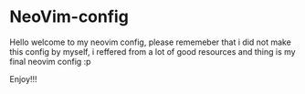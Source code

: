 # NeoVim-config
Hello welcome to my neovim config, please rememeber that i did not make this config by myself, i reffered from a lot of good resources and thing is my final neovim config :p

Enjoy!!!
